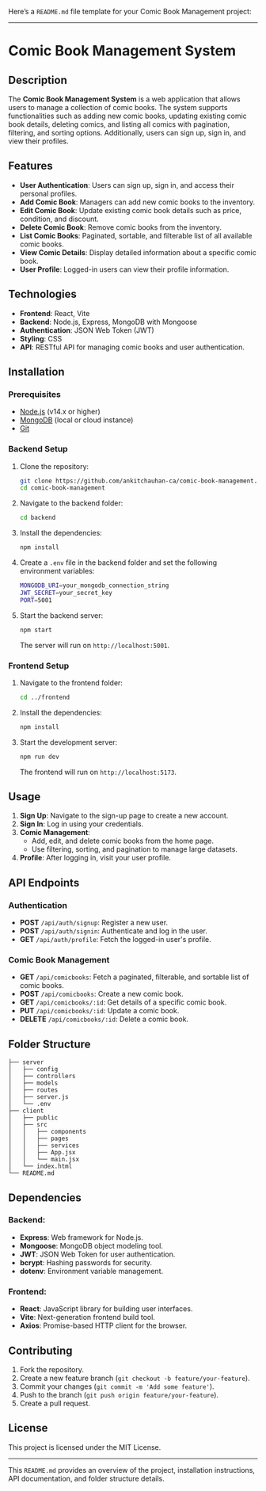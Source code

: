 Here’s a `README.md` file template for your Comic Book Management project:

---

# Comic Book Management System

## Description

The **Comic Book Management System** is a web application that allows users to manage a collection of comic books. The system supports functionalities such as adding new comic books, updating existing comic book details, deleting comics, and listing all comics with pagination, filtering, and sorting options. Additionally, users can sign up, sign in, and view their profiles.

## Features

- **User Authentication**: Users can sign up, sign in, and access their personal profiles.
- **Add Comic Book**: Managers can add new comic books to the inventory.
- **Edit Comic Book**: Update existing comic book details such as price, condition, and discount.
- **Delete Comic Book**: Remove comic books from the inventory.
- **List Comic Books**: Paginated, sortable, and filterable list of all available comic books.
- **View Comic Details**: Display detailed information about a specific comic book.
- **User Profile**: Logged-in users can view their profile information.

## Technologies

- **Frontend**: React, Vite
- **Backend**: Node.js, Express, MongoDB with Mongoose
- **Authentication**: JSON Web Token (JWT)
- **Styling**: CSS
- **API**: RESTful API for managing comic books and user authentication.

## Installation

### Prerequisites

- [Node.js](https://nodejs.org/) (v14.x or higher)
- [MongoDB](https://www.mongodb.com/) (local or cloud instance)
- [Git](https://git-scm.com/)

### Backend Setup

1. Clone the repository:

   ```bash
   git clone https://github.com/ankitchauhan-ca/comic-book-management.git
   cd comic-book-management
   ```

2. Navigate to the backend folder:

   ```bash
   cd backend
   ```

3. Install the dependencies:

   ```bash
   npm install
   ```

4. Create a `.env` file in the backend folder and set the following environment variables:

   ```bash
   MONGODB_URI=your_mongodb_connection_string
   JWT_SECRET=your_secret_key
   PORT=5001
   ```

5. Start the backend server:

   ```bash
   npm start
   ```

   The server will run on `http://localhost:5001`.

### Frontend Setup

1. Navigate to the frontend folder:

   ```bash
   cd ../frontend
   ```

2. Install the dependencies:

   ```bash
   npm install
   ```

3. Start the development server:

   ```bash
   npm run dev
   ```

   The frontend will run on `http://localhost:5173`.

## Usage

1. **Sign Up**: Navigate to the sign-up page to create a new account.
2. **Sign In**: Log in using your credentials.
3. **Comic Management**:
   - Add, edit, and delete comic books from the home page.
   - Use filtering, sorting, and pagination to manage large datasets.
4. **Profile**: After logging in, visit your user profile.

## API Endpoints

### Authentication

- **POST** `/api/auth/signup`: Register a new user.
- **POST** `/api/auth/signin`: Authenticate and log in the user.
- **GET** `/api/auth/profile`: Fetch the logged-in user's profile.

### Comic Book Management

- **GET** `/api/comicbooks`: Fetch a paginated, filterable, and sortable list of comic books.
- **POST** `/api/comicbooks`: Create a new comic book.
- **GET** `/api/comicbooks/:id`: Get details of a specific comic book.
- **PUT** `/api/comicbooks/:id`: Update a comic book.
- **DELETE** `/api/comicbooks/:id`: Delete a comic book.

## Folder Structure

```
├── server
│   ├── config
│   ├── controllers
│   ├── models
│   ├── routes
│   ├── server.js
│   └── .env
├── client
│   ├── public
│   ├── src
│   │   ├── components
│   │   ├── pages
│   │   ├── services
│   │   ├── App.jsx
│   │   └── main.jsx
│   └── index.html
└── README.md
```

## Dependencies

### Backend:

- **Express**: Web framework for Node.js.
- **Mongoose**: MongoDB object modeling tool.
- **JWT**: JSON Web Token for user authentication.
- **bcrypt**: Hashing passwords for security.
- **dotenv**: Environment variable management.

### Frontend:

- **React**: JavaScript library for building user interfaces.
- **Vite**: Next-generation frontend build tool.
- **Axios**: Promise-based HTTP client for the browser.

## Contributing

1. Fork the repository.
2. Create a new feature branch (`git checkout -b feature/your-feature`).
3. Commit your changes (`git commit -m 'Add some feature'`).
4. Push to the branch (`git push origin feature/your-feature`).
5. Create a pull request.

## License

This project is licensed under the MIT License.

---

This `README.md` provides an overview of the project, installation instructions, API documentation, and folder structure details.

